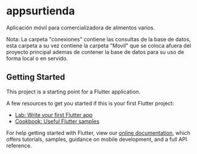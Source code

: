 # appsurtienda

Aplicación móvil para comercializadora de alimentos varios.

Nota: La carpeta "conexiones" contiene las consultas de la base de datos, esta carpeta a su vez contiene la carpeta "Movil" que se coloca afuera del proyecto principal ademas de contener la base de datos para su uso de forma local o en servido.


## Getting Started

This project is a starting point for a Flutter application.

A few resources to get you started if this is your first Flutter project:

- [Lab: Write your first Flutter app](https://flutter.dev/docs/get-started/codelab)
- [Cookbook: Useful Flutter samples](https://flutter.dev/docs/cookbook)

For help getting started with Flutter, view our
[online documentation](https://flutter.dev/docs), which offers tutorials,
samples, guidance on mobile development, and a full API reference.
